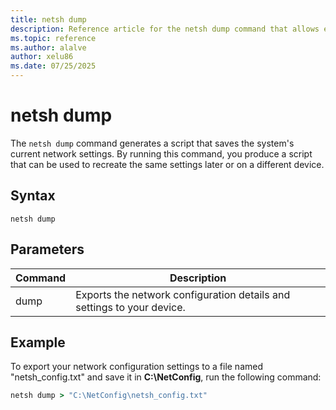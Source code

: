 ```yaml
---
title: netsh dump
description: Reference article for the netsh dump command that allows exporting network configuration settings to a text file.
ms.topic: reference
ms.author: alalve
author: xelu86
ms.date: 07/25/2025
---
```


# netsh dump

The `netsh dump` command generates a script that saves the system's current network settings. By running this command, you produce a script that can be used to recreate the same settings later or on a different device.

## Syntax

```
netsh dump
```

## Parameters

| Command | Description |
|--|--|
| dump | Exports the network configuration details and settings to your device. |

## Example

To export your network configuration settings to a file named "netsh_config.txt" and save it in **C:\NetConfig**, run the following command:

```cmd
netsh dump > "C:\NetConfig\netsh_config.txt"
```
